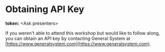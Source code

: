 # Obtaining API Key

**token:** \<Ask presenters\>

If you weren't able to attend this workshop but would like to follow along, you can obtain an API key by contacting General System at [https://www.generalsystem.com](https://www.generalsystem.com).

